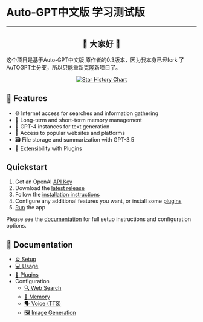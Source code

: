 # Auto-GPT中文版 学习测试版

<hr/>


<h2 align="center"> 💖 大家好 💖</h2>

 这个项目是基于Auto-GPT中文版 原作者的0.3版本，因为我本身已经fork 了AuTOGPT主分支，所以只能重新克隆新项目了。
 
 

<p align="center">
  <a href="https://star-history.com/#Realhossie/auto-gpt-chinese&Date">
    <img src="https://api.star-history.com/svg?repos=Realhossie/auto-gpt-chinese&type=Date" alt="Star History Chart">
  </a>
</p>

## 🚀 Features

- 🌐 Internet access for searches and information gathering
- 💾 Long-term and short-term memory management
- 🧠 GPT-4 instances for text generation
- 🔗 Access to popular websites and platforms
- 🗃️ File storage and summarization with GPT-3.5
- 🔌 Extensibility with Plugins

## Quickstart

1. Get an OpenAI [API Key](https://platform.openai.com/account/api-keys)
2. Download the [latest release](https://github.com/Significant-Gravitas/Auto-GPT/releases/latest)
3. Follow the [installation instructions][docs/setup]
4. Configure any additional features you want, or install some [plugins][docs/plugins]
5. [Run][docs/usage] the app

Please see the [documentation][docs] for full setup instructions and configuration options.

[docs]: https://docs.agpt.co/

## 📖 Documentation
* [⚙️ Setup][docs/setup]
* [💻 Usage][docs/usage]
* [🔌 Plugins][docs/plugins]
* Configuration
  * [🔍 Web Search](https://docs.agpt.co/configuration/search/)
  * [🧠 Memory](https://docs.agpt.co/configuration/memory/)
  * [🗣️ Voice (TTS)](https://docs.agpt.co/configuration/voice/)
  * [🖼️ Image Generation](https://docs.agpt.co/configuration/imagegen/)

[docs/setup]: https://docs.agpt.co/setup/
[docs/usage]: https://docs.agpt.co/usage/
[docs/plugins]: https://docs.agpt.co/plugins/

